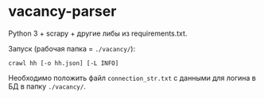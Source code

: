 # vacancy-parser

Python 3 + scrapy + другие либы из requirements.txt.

Запуск (рабочая папка = `./vacancy/`):
```
crawl hh [-o hh.json] [-L INFO]
```

Необходимо положить файл `connection_str.txt` с данными для логина в БД в папку `./vacancy/`.
